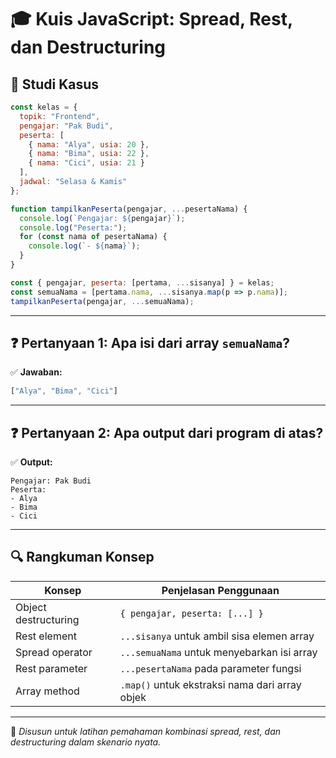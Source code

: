 
# 🎓 Kuis JavaScript: Spread, Rest, dan Destructuring

## 🧪 Studi Kasus

```javascript
const kelas = {
  topik: "Frontend",
  pengajar: "Pak Budi",
  peserta: [
    { nama: "Alya", usia: 20 },
    { nama: "Bima", usia: 22 },
    { nama: "Cici", usia: 21 }
  ],
  jadwal: "Selasa & Kamis"
};

function tampilkanPeserta(pengajar, ...pesertaNama) {
  console.log(`Pengajar: ${pengajar}`);
  console.log("Peserta:");
  for (const nama of pesertaNama) {
    console.log(`- ${nama}`);
  }
}

const { pengajar, peserta: [pertama, ...sisanya] } = kelas;
const semuaNama = [pertama.nama, ...sisanya.map(p => p.nama)];
tampilkanPeserta(pengajar, ...semuaNama);
```

---

## ❓ Pertanyaan 1: Apa isi dari array `semuaNama`?

✅ **Jawaban:**
```javascript
["Alya", "Bima", "Cici"]
```

---

## ❓ Pertanyaan 2: Apa output dari program di atas?

✅ **Output:**
```
Pengajar: Pak Budi
Peserta:
- Alya
- Bima
- Cici
```

---

## 🔍 Rangkuman Konsep

| Konsep             | Penjelasan Penggunaan                                      |
|--------------------|------------------------------------------------------------|
| Object destructuring   | `{ pengajar, peserta: [...] }`                            |
| Rest element       | `...sisanya` untuk ambil sisa elemen array                 |
| Spread operator    | `...semuaNama` untuk menyebarkan isi array                 |
| Rest parameter     | `...pesertaNama` pada parameter fungsi                     |
| Array method       | `.map()` untuk ekstraksi nama dari array objek             |

---

📘 *Disusun untuk latihan pemahaman kombinasi spread, rest, dan destructuring dalam skenario nyata.*
